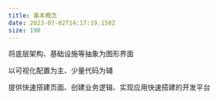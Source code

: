 ```yaml
---
title: 基本概念
date: 2023-07-02T14:17:19.150Z
size: 190
---
```

将底层架构、基础设施等抽象为图形界面

以可视化配置为主、少量代码为辅

提供快速搭建页面、创建业务逻辑、实现应用快速搭建的开发平台
